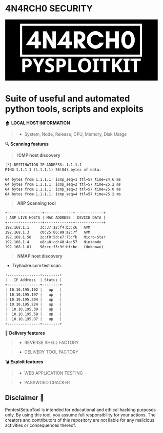 # 4N4RCH0 SECURITY

![alt text](img/4n4rch0-pysploitkit-banner.png)

# Suite of useful and automated python tools, scripts and exploits

🏠 **LOCAL HOST INFORMATION**

> - System, Node, Release, CPU, Memory, Disk Usage

🔍 **Scanning features**

> **ICMP host discovery**

```
[*] DESTINATION IP ADDRESS: 1.1.1.1
PING 1.1.1.1 (1.1.1.1) 56(84) bytes of data.

64 bytes from 1.1.1.1: icmp_seq=1 ttl=57 time=24.6 ms
64 bytes from 1.1.1.1: icmp_seq=2 ttl=57 time=25.2 ms
64 bytes from 1.1.1.1: icmp_seq=3 ttl=57 time=25.0 ms
64 bytes from 1.1.1.1: icmp_seq=4 ttl=57 time=25.2 ms

```
 
> **ARP Scanning tool**

```
+----------------+-------------+-------------+
| ARP LIVE HOSTS | MAC ADDRESS | DEVICE DATA |
+----------------+-------------+-------------+
192.168.1.1     3c:37:12:f4:b3:c6   AVM
192.168.1.3     c0:25:06:89:a2:7f   AVM
192.168.1.50    2c:f0:5d:e7:73:fb   Micro-Star
192.168.1.4     e8:a0:cd:48:4a:57   Nintendo
192.168.1.61    98:cc:f3:9f:bf:be   (Unknown)
```

> **NMAP host discovery**

- Tryhacke.com test scan
```
+---------------+--------+
|   IP Address  | Status |
+---------------+--------+
| 10.10.195.102 |   up   |
| 10.10.195.197 |   up   |
| 10.10.195.204 |   up   |
| 10.10.195.224 |   up   |
|  10.10.195.39 |   up   |
|  10.10.195.58 |   up   |
|  10.10.195.87 |   up   |
+---------------+--------+
```

🚀 **Delivery features**

> - REVERSE SHELL FACTORY

> - DELIVERY TOOL FACTORY

💣 **Exploit features**

> - WEB APPLICATION TESTING

> - PASSWORD CRACKER

## Disclaimer 🚫

PentestSetupTool is intended for educational and ethical hacking purposes only. By using this tool, you assume full responsibility for your actions. The creators and contributors of this repository are not liable for any malicious activities or consequences thereof.
